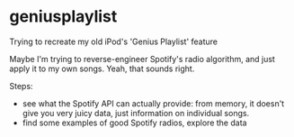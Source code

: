 # geniusplaylist
Trying to recreate my old iPod's 'Genius Playlist' feature

Maybe I'm trying to reverse-engineer Spotify's radio algorithm, and just apply it to my own songs. Yeah, that sounds right.

Steps:
- see what the Spotify API can actually provide: from memory, it doesn't give you very juicy data, just information on individual songs.
- find some examples of good Spotify radios, explore the data